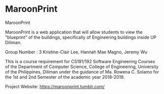 # MaroonPrint
MaroonPrint

MaroonPrint is a web application that will allow students to view the "blueprint" of the buildings, specifically of Engineering buildings inside UP Diliman.

Group Number : 3
Kristine-Clair Lee, Hannah Mae Magno, Jeremy Wu

This is a course requirement for CS191/192 Software Engineering Courses of the Department of
Computer Science, College of Engineering, University of the Philippines, Diliman under the guidance of
Ma. Rowena C. Solamo for the 1st and 2nd Semester of the academic year 2018-2019.

Project Website: https://maroonprint.tumblr.com/

